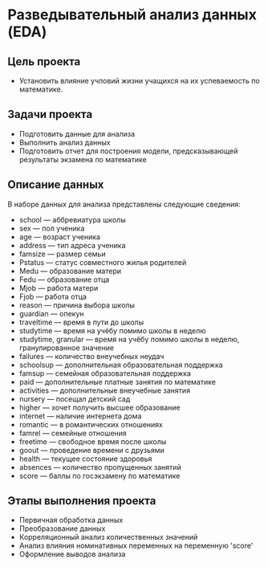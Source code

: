 # Разведывательный анализ данных (EDA)

## Цель проекта
* Установить влияние учловий жизни учащихся на их успеваемость по математике.

## Задачи проекта
* Подготовить данные для анализа
* Выполнить анализ данных
* Подготовить отчет для построения модели, предсказывающей результаты экзамена по математике

## Описание данных
В наборе данных для анализа представлены следующие сведения:
* school — аббревиатура школы
* sex — пол ученика
* age — возраст ученика
* address — тип адреса ученика
* famsize — размер семьи
* Pstatus — статус совместного жилья родителей
* Medu — образование матери
* Fedu — образование отца
* Mjob — работа матери
* Fjob — работа отца
* reason — причина выбора школы
* guardian — опекун
* traveltime — время в пути до школы
* studytime — время на учёбу помимо школы в неделю
* studytime, granular — время на учёбу помимо школы в неделю, гранулированное значение
* failures — количество внеучебных неудач
* schoolsup — дополнительная образовательная поддержка
* famsup — семейная образовательная поддержка
* paid — дополнительные платные занятия по математике
* activities — дополнительные внеучебные занятия
* nursery — посещал детский сад
* higher — хочет получить высшее образование
* internet — наличие интернета дома
* romantic — в романтических отношениях
* famrel — семейные отношения
* freetime — свободное время после школы
* goout — проведение времени с друзьями
* health — текущее состояние здоровья
* absences — количество пропущенных занятий
* score — баллы по госэкзамену по математике

## Этапы выполнения проекта
* Первичная обработка данных
* Преобразование данных
* Корреляционный анализ количественных значений
* Анализ влияния номинативных переменных на переменную 'score'
* Оформление выводов анализа